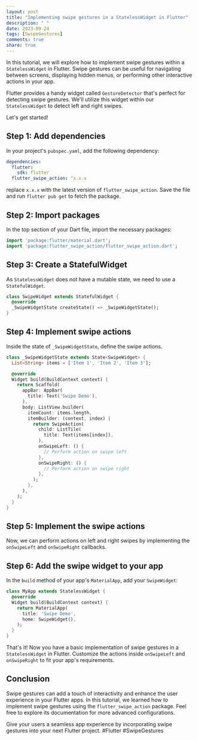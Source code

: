 ```yaml
---
layout: post
title: "Implementing swipe gestures in a StatelessWidget in Flutter"
description: " "
date: 2023-09-24
tags: [SwipeGestures]
comments: true
share: true
---
```


In this tutorial, we will explore how to implement swipe gestures within a `StatelessWidget` in Flutter. Swipe gestures can be useful for navigating between screens, displaying hidden menus, or performing other interactive actions in your app.

Flutter provides a handy widget called `GestureDetector` that's perfect for detecting swipe gestures. We'll utilize this widget within our `StatelessWidget` to detect left and right swipes.

Let's get started!

## Step 1: Add dependencies

In your project's `pubspec.yaml`, add the following dependency:

```yaml
dependencies:
  flutter:
    sdk: flutter
  flutter_swipe_action: ^x.x.x
```
replace `x.x.x` with the latest version of `flutter_swipe_action`. Save the file and run `flutter pub get` to fetch the package.

## Step 2: Import packages

In the top section of your Dart file, import the necessary packages:

```dart
import 'package:flutter/material.dart';
import 'package:flutter_swipe_action/flutter_swipe_action.dart';
```

## Step 3: Create a StatefulWidget

As `StatelessWidget` does not have a mutable state, we need to use a `StatefulWidget`.

```dart
class SwipeWidget extends StatefulWidget {
  @override
  _SwipeWidgetState createState() => _SwipeWidgetState();
}
```

## Step 4: Implement swipe actions

Inside the state of `_SwipeWidgetState`, define the swipe actions.

```dart
class _SwipeWidgetState extends State<SwipeWidget> {
  List<String> items = ['Item 1', 'Item 2', 'Item 3'];

  @override
  Widget build(BuildContext context) {
    return Scaffold(
      appBar: AppBar(
        title: Text('Swipe Demo'),
      ),
      body: ListView.builder(
        itemCount: items.length,
        itemBuilder: (context, index) {
          return SwipeAction(
            child: ListTile(
              title: Text(items[index]),
            ),
            onSwipeLeft: () {
              // Perform action on swipe left
            },
            onSwipeRight: () {
              // Perform action on swipe right
            },
          );
        },
      ),
    );
  }
}
```

## Step 5: Implement the swipe actions

Now, we can perform actions on left and right swipes by implementing the `onSwipeLeft` and `onSwipeRight` callbacks.

## Step 6: Add the swipe widget to your app

In the `build` method of your app's `MaterialApp`, add your `SwipeWidget`:

```dart
class MyApp extends StatelessWidget {
  @override
  Widget build(BuildContext context) {
    return MaterialApp(
      title: 'Swipe Demo',
      home: SwipeWidget(),
    );
  }
}
```

That's it! Now you have a basic implementation of swipe gestures in a `StatelessWidget` in Flutter. Customize the actions inside `onSwipeLeft` and `onSwipeRight` to fit your app's requirements.

## Conclusion

Swipe gestures can add a touch of interactivity and enhance the user experience in your Flutter apps. In this tutorial, we learned how to implement swipe gestures using the `flutter_swipe_action` package. Feel free to explore its documentation for more advanced configurations.

Give your users a seamless app experience by incorporating swipe gestures into your next Flutter project. #Flutter #SwipeGestures